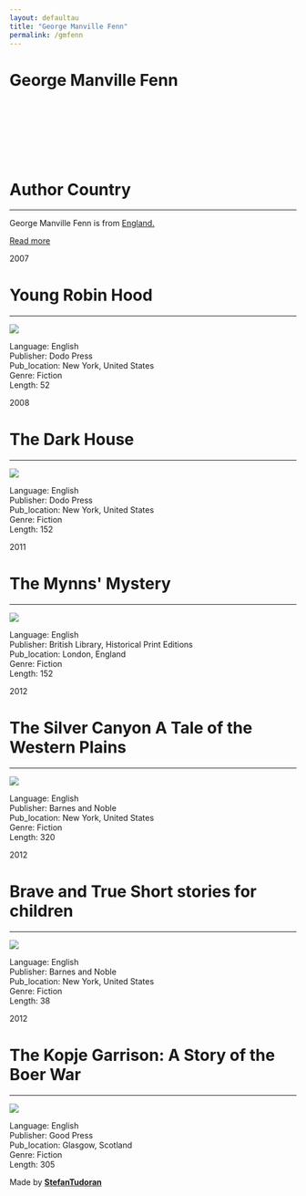 ```yaml
---
layout: defaultau
title: "George Manville Fenn"
permalink: /gmfenn
---
```

<!-- partial:index.partial.html -->
<div class="content">
    <h1>George Manville Fenn</h1>
    <div class="quote">
        <div><img src="" class="logo"></div>
    </div>
    <div class="timeline">
        <div style="padding-bottom:100px;"></div>
        <div class="block">
            <div class="date right"><p class="right">  </p></div>
            <div class="dot"></div>
            <div class="left first">
            <div class="author_country">
                <h1>Author Country</h1><hr>
          <div class="aclocation">  <p>George Manville Fenn is from <a href="http://localhost:4000/11"> England.</a></p></div>
              <div class="acreadmore">  <a href="" target="_blank">Read more</a></div>
            </div>
            </div>
        </div>
        <div class="block">
            <div class="date left"><p class="left">2007</p></div>
            <div class="dot"></div>
            <div class="right">
                <h1>Young Robin Hood</h1><hr>
                <p><img src="https://m.media-amazon.com/images/I/51yRuSq7MwL.jpg"></p>
                <p>
                Language: English<br/>
                Publisher: Dodo Press<br/>
                Pub_location: New York, United States<br/>
                Genre: Fiction<br/>
                Length: 52</p>
            </div>
        </div>
        <div class="block">
            <div class="date right"><p class="right">2008</p></div>
            <div class="dot"></div>
            <div class="left hide">
                <h1>The Dark House</h1><hr>
                <p><img src="https://images-na.ssl-images-amazon.com/images/S/compressed.photo.goodreads.com/books/1349008293i/7072942.jpg"></p>
                <p>Language: English<br/>
                Publisher: Dodo Press<br/>
                Pub_location: New York, United States<br/>
                Genre: Fiction<br/>
                Length: 152</p>
            </div>
        </div>
        <div class="block">
            <div class="date left"><p class="left">2011</p></div>
            <div class="dot"></div>
            <div class="right hide">
                <h1>The Mynns' Mystery</h1><hr>
                <p><img src="https://images-na.ssl-images-amazon.com/images/S/compressed.photo.goodreads.com/books/1384802641i/18600607.jpg"></p>
                <p>Language: English<br/>
                Publisher: British Library, Historical Print Editions<br/>
                Pub_location: London, England<br/>
                Genre: Fiction<br/>
                Length: 152</p>
            </div>
        </div>
        <div class="block">
            <div class="date right"><p class="right">2012</p></div>
            <div class="dot"></div>
            <div class="left hide">
                <h1>The Silver Canyon A Tale of the Western Plains</h1><hr>
                <p><img src="https://images-na.ssl-images-amazon.com/images/I/61POSK8HfGL.jpg"></p>
                <p>Language: English<br/>
                Publisher: Barnes and Noble<br/>
                Pub_location:  New York, United States<br/>
                Genre: Fiction<br/>
                Length: 320</p>
            </div>
        </div>
         <div class="block">
            <div class="date left"><p class="left">2012</p></div>
            <div class="dot"></div>
            <div class="right hide">
                <h1>Brave and True Short stories for children</h1><hr>
                <p><img src="https://kbimages1-a.akamaihd.net/77514e05-73af-46c2-a10e-578c0ea403f3/1200/1200/False/brave-and-true-short-stories-for-children-by-george-manville-fenn-and-others.jpg"></p>
                <p>Language: English<br/>
                Publisher: Barnes and Noble<br/>
                Pub_location: New York, United States<br/>
                Genre: Fiction<br/>
                Length: 38</p>
            </div>
        </div>
        <div class="block">
            <div class="date right"><p class="right">2012</p></div>
            <div class="dot"></div>
            <div class="left hide">
                <h1>The Kopje Garrison: A Story of the Boer War</h1><hr>
                <p><img src="https://kbimages1-a.akamaihd.net/0bdf5ae5-ba3f-4480-ae16-6d0e01ca6d8e/1200/1200/False/the-kopje-garrison-a-story-of-the-boer-war-1.jpg"></p>
                <p>Language: English<br/>
                Publisher: Good Press<br/>
                Pub_location:  Glasgow, Scotland<br/>
                Genre: Fiction<br/>
                Length: 305</p>
            </div>
        </div>
        <div id="footer">
        <p id="copyright">Made by&nbsp;<strong><a href="https://www.linkedin.com/in/nicolae-stefan-tudoran-b02291127/" target="_blank">StefanTudoran</a></strong></p>
    </div>
</div>
<!-- partial -->
  <script src='https://cdnjs.cloudflare.com/ajax/libs/jquery/3.1.1/jquery.min.js'></script><script  src="assets/js/authorscript.js"></script>
